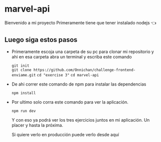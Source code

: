 # marvel-api

Bienvenido a mi proyecto
Primeramente tiene que tener instalado nodejs 👈

## Luego siga estos pasos

<ul>
  <li>Primeramente escoja una carpeta de su pc para clonar mi repositorio y ahi en esa carpeta abra un terminal y escriba este comando </li>
  
  `git init`<br/>
  `git clone https://github.com/Onnichan/challenge-frontend-enviame.git`
  `cd "exercise 3"`
  `cd marvel-api`

  <li>De ahi correr este comando de npm para instalar las dependencias</li>
  
  `npm install`<br />
  <li>Por ultimo solo corra este comando para ver la aplicación.</li>

`npm run dev`

Y con eso ya podrá ver los tres ejercicios juntos en mi aplicación. Un placer y hasta la próxima.

Si quiere verlo en producción puede verlo desde aquí

</ul>
